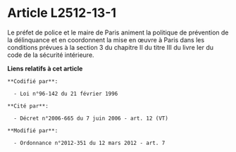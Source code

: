# Article L2512-13-1

Le  préfet de police et le maire de Paris animent la politique de  prévention de la délinquance et en coordonnent la mise en
œuvre à Paris  dans les conditions prévues à la section 3 du chapitre II du titre III  du livre Ier du code de la sécurité
intérieure.

**Liens relatifs à cet article**

	**Codifié par**:

	  - Loi n°96-142 du 21 février 1996

	**Cité par**:

	  - Décret n°2006-665 du 7 juin 2006 - art. 12 (VT)

	**Modifié par**:

	  - Ordonnance n°2012-351 du 12 mars 2012 - art. 7
